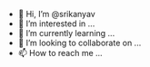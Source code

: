 - 👋 Hi, I’m @srikanyav
- 👀 I’m interested in ...
- 🌱 I’m currently learning ...
- 💞️ I’m looking to collaborate on ...
- 📫 How to reach me ...

<!---
srikanyav/srikanyav is a ✨ special ✨ repository because its `README.md` (this file) appears on your GitHub profile.
You can click the Preview link to take a look at your changes.
--->
